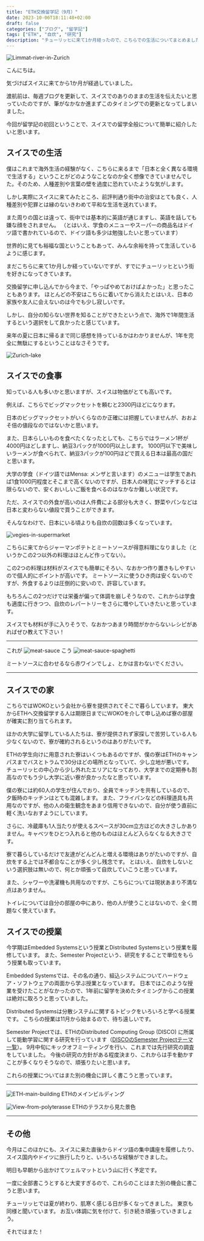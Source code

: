 ```yaml
---
title: "ETH交換留学記（9月）"
date: 2023-10-06T18:11:48+02:00
draft: false
categories: ["ブログ", "留学記"]
tags: ["ETH", "自炊", "研究"]
description: "チューリッヒに来て1か月経ったので、こちらでの生活についてまとめました"
---
```


![Limmat-river-in-Zurich](/img/2023/09/Zurich-Limmat.jpg#center)


こんにちは。

気づけばスイスに来てから1か月が経過していました。

渡航前は、毎週ブログを更新して、スイスでのありのままの生活を伝えたいと思っていたのですが、筆がなかなか進まずこのタイミングでの更新となってしまいました。

今回が留学記の初回ということで、スイスでの留学全般について簡単に紹介したいと思います。

## スイスでの生活

僕はこれまで海外生活の経験がなく、こちらに来るまで「日本と全く異なる環境で生活する」ということがどのようなことなのか全く想像できていませんでした。そのため、人種差別や言葉の壁を過度に恐れていたような気がします。

しかし実際にスイスに来てみたところ、前評判通り街中の治安はとても良く、人種差別や犯罪とは縁のないきわめて平和な生活を送れています。

また周りの国とは違って、街中では基本的に英語が通じますし、英語を話しても嫌な顔をされません。
（とはいえ、学食のメニューやスーパーの商品名はドイツ語で書かれているので、ドイツ語も多少は勉強したいと思っています）

世界的に見ても裕福な国ということもあって、みんな余裕を持って生活しているように感じます。

まだこちらに来て1か月しか経っていないですが、すでにチューリッヒという街を好きになってきています。

交換留学に申し込んでから今まで、「やっぱやめておけばよかった」と思ったこともあります。
ほとんどの不安はこちらに着いてから消えたとはいえ、日本の家族や友人に会えないのは今でも少し寂しいです。

しかし、自分の知らない世界を知ることができたという点で、海外で1年間生活するという選択をして良かったと感じています。

来年の夏に日本に帰るまで同じ感想を持っているかはわかりませんが、1年を完全に無駄にするということはなさそうです。

![Zurich-lake](/img/2023/09/Zurich-lake.jpg#center)


## スイスでの食事

知っている人も多いかと思いますが、スイスは物価がとても高いです。

例えば、こちらでビッグマックセットを頼むと2300円ほどになります。

日本のビッグマックセットがいくらなのか正確には把握していませんが、おおよそ倍の値段なのではないかと思います。

また、日本らしいものを食べたくなったとしても、こちらではラーメン1杯が4000円ほどしますし、納豆3パックが1000円以上します。
1000円以下で美味しいラーメンが食べられて、納豆3パックが100円ほどで買える日本は最高の国だと思います。

大学の学食（ドイツ語ではMensa: メンザと言います）のメニューは学生であれば1食1000円程度とそこまで高くないのですが、日本人の味覚にマッチするとは限らないので、安くおいしいご飯を食べるのはなかなか難しい状況です。

ただ、スイスでの外食が高いのは人件費による部分も大きく、野菜やパンなどは日本と変わらない値段で買うことができます。

そんななわけで、日本にいる頃よりも自炊の回数は多くなっています。

![vegies-in-supermarket](/img/2023/09/vegies.jpg#center)

こちらに来てからジャーマンポテトとミートソースが得意料理になりました（というかこの2つ以外の料理はほとんど作ってない）。

この2つの料理は材料がスイスでも簡単にそろい、なおかつ作り置きもしやすいので個人的にポイントが高いです。
ミートソースに使うひき肉は安くないのですが、外食するよりは圧倒的に安いので、許容しています。

もちろんこの2つだけでは栄養が偏って体調を崩しそうなので、これからは学食も適度に行きつつ、自炊のレパートリーをさらに増やしていきたいと思っています。

スイスでも材料が手に入りそうで、なおかつあまり時間がかからないレシピがあればぜひ教えて下さい！

---

これが
![meat-sauce](/img/2023/09/meat-sauce.jpg#center)
こう
![meat-sauce-spaghetti](/img/2023/09/spaghetti.jpg#center)

ミートソースに合わせるなら赤ワインでしょ、とかは言わないでください。

---


## スイスでの家
こちらではWOKOという会社から寮を提供されてそこで暮らしています。
東大からETHへ交換留学する人は期限日までにWOKOを介して申し込めば寮の部屋が確実に割り当てられます。

ほかの大学に留学している人たちは、寮が提供されず家探しで苦労している人も少なくないので、寮が確約されるというのはありがたいです。

ETHの学生向けに用意された寮はいくつもあるのですが、僕の寮はETHのキャンパスまでバスとトラムで30分ほどの場所となっていて、少し立地が悪いです。
チューリッヒの中心から少し外れたエリアになっており、大学までの定期券も割高なのでもう少し大学に近い寮が良かったなと思っています。


僕の寮には約60人の学生が住んでおり、全員でキッチンを共有しているので、夕飯時のキッチンはとても混雑します。
また、フライパンなどの料理道具も共用なのですが、他の人の衛生観念をあまり信用できないので、自分が使う直前に軽く洗いなおすようにしています。

さらに、冷蔵庫も1人当たりが使えるスペースが30cm立方ほどの大きさしかありません。キャベツをひとつ入れると他のものはほとんど入らなくなる大きさです。

寮で暮らしているだけで友達がどんどんと増える環境はありがたいのですが、自炊をする上では不都合なことが多く少し残念です。
とはいえ、自炊をしないという選択肢は無いので、何とか頑張って自炊していこうと思っています。

また、シャワーや洗濯機も共用なのですが、こちらについては現状あまり不満な点はありません。

トイレについては自分の部屋の中にあり、他の人が使うことはないので、全く問題なく使えています。



## スイスでの授業

今学期はEmbedded Systemsという授業とDistributed Systemsという授業を履修しています。
また、Semester Projectという、研究をすることで単位をもらう授業も取っています。


Embedded Systemsでは、その名の通り、組込システムについてハードウェア・ソフトウェアの両面から学ぶ授業となっています。
日本ではこのような授業を受けたことがなかったので、1年前に留学を決めたタイミングからこの授業は絶対に取ろうと思っていました。


Distributed Systemsは分散システムに関するトピックをいろいろと学べる授業です。
こちらの授業は11月から始まるので、待ち遠しいです。


Semester Projectでは、ETHのDistributed Computing Group (DISCO) に所属して能動学習に関する研究を行っています（[DISCOのSemester Projectテーマ一覧](https://disco.ethz.ch/theses)）。
9月中旬にキックオフミーティングを行い、これまでは先行研究の調査をしていました。
今後の研究の方針がある程度決まり、これからは手を動かすことが多くなりそうなので、頑張りたいと思います。

これらの授業についてはまた別の機会に詳しく書こうと思っています。


---
![ETH-main-building](/img/2023/09/ETH-main-building.jpg#center)
ETHのメインビルディング

![View-from-polyterasse](/img/2023/09/from-polyterasse.jpg#center)
ETHのテラスから見た景色


---



## その他

今月はこのほかにも、スイスに来た直後からドイツ語の集中講座を履修したり、スイス国内やドイツに旅行したりと、いろいろな経験ができました。

明日も早朝から出かけてツェルマットという山に行く予定です。

一度に全部書こうとすると大変すぎるので、これらのことはまた別の機会に書こうと思います。

チューリッヒでは夏が終わり、肌寒く感じる日が多くなってきました。
東京も同様と聞いています。
お互い体調に気を付けて、引き続き頑張っていきましょう。

それではまた！
